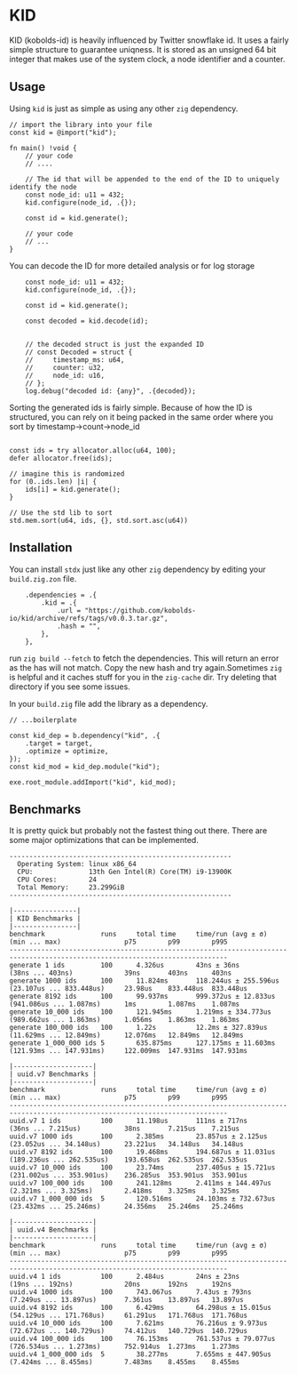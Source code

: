 # KID

KID (kobolds-id) is heavily influenced by Twitter snowflake id. It uses a fairly simple structure to guarantee uniqness. It is stored as an unsigned 64 bit integer that makes use of the system clock, a node identifier and a counter.

## Usage

Using `kid` is just as simple as using any other `zig` dependency.

```zig
// import the library into your file
const kid = @import("kid");

fn main() !void {
    // your code
    // ....

    // The id that will be appended to the end of the ID to uniquely identify the node
    const node_id: u11 = 432;
    kid.configure(node_id, .{});

    const id = kid.generate();

    // your code
    // ...
}
```

You can decode the ID for more detailed analysis or for log storage

```zig
    const node_id: u11 = 432;
    kid.configure(node_id, .{});

    const id = kid.generate();

    const decoded = kid.decode(id);


    // the decoded struct is just the expanded ID
    // const Decoded = struct {
    //     timestamp_ms: u64,
    //     counter: u32,
    //     node_id: u16,
    // };
    log.debug("decoded id: {any}", .{decoded});

```

Sorting the generated ids is fairly simple. Because of how the ID is structured, you can rely on it being packed in the same order where you sort by timestamp->count->node_id

```zig

const ids = try allocator.alloc(u64, 100);
defer allocator.free(ids);

// imagine this is randomized
for (0..ids.len) |i| {
    ids[i] = kid.generate();
}

// Use the std lib to sort
std.mem.sort(u64, ids, {}, std.sort.asc(u64))
```

## Installation

You can install `stdx` just like any other `zig` dependency by editing your `build.zig.zon` file.

```zig
    .dependencies = .{
        .kid = .{
            .url = "https://github.com/kobolds-io/kid/archive/refs/tags/v0.0.3.tar.gz",
            .hash = "",
        },
    },
```

run `zig build --fetch` to fetch the dependencies. This will return an error as the has will not match. Copy the new hash and try again.Sometimes `zig` is helpful and it caches stuff for you in the `zig-cache` dir. Try deleting that directory if you see some issues.

In your `build.zig` file add the library as a dependency.

```zig
// ...boilerplate

const kid_dep = b.dependency("kid", .{
    .target = target,
    .optimize = optimize,
});
const kid_mod = kid_dep.module("kid");

exe.root_module.addImport("kid", kid_mod);
```

## Benchmarks

It is pretty quick but probably not the fastest thing out there. There are some major optimizations that can be implemented.

```plaintext
--------------------------------------------------------
  Operating System: linux x86_64
  CPU:              13th Gen Intel(R) Core(TM) i9-13900K
  CPU Cores:        24
  Total Memory:     23.299GiB
--------------------------------------------------------

|----------------|
| KID Benchmarks |
|----------------|
benchmark              runs     total time     time/run (avg ± σ)    (min ... max)                p75        p99        p995
-----------------------------------------------------------------------------------------------------------------------------
generate 1 ids         100      4.326us        43ns ± 36ns           (38ns ... 403ns)             39ns       403ns      403ns
generate 1000 ids      100      11.824ms       118.244us ± 255.596us (23.107us ... 833.448us)     23.98us    833.448us  833.448us
generate 8192 ids      100      99.937ms       999.372us ± 12.833us  (941.086us ... 1.087ms)      1ms        1.087ms    1.087ms
generate 10_000 ids    100      121.945ms      1.219ms ± 334.773us   (989.662us ... 1.863ms)      1.056ms    1.863ms    1.863ms
generate 100_000 ids   100      1.22s          12.2ms ± 327.839us    (11.629ms ... 12.849ms)      12.076ms   12.849ms   12.849ms
generate 1_000_000 ids 5        635.875ms      127.175ms ± 11.603ms  (121.93ms ... 147.931ms)     122.009ms  147.931ms  147.931ms

|--------------------|
| uuid.v7 Benchmarks |
|--------------------|
benchmark              runs     total time     time/run (avg ± σ)    (min ... max)                p75        p99        p995
-----------------------------------------------------------------------------------------------------------------------------
uuid.v7 1 ids          100      11.198us       111ns ± 717ns         (36ns ... 7.215us)           38ns       7.215us    7.215us
uuid.v7 1000 ids       100      2.385ms        23.857us ± 2.125us    (23.052us ... 34.148us)      23.221us   34.148us   34.148us
uuid.v7 8192 ids       100      19.468ms       194.687us ± 11.031us  (189.236us ... 262.535us)    193.658us  262.535us  262.535us
uuid.v7 10_000 ids     100      23.74ms        237.405us ± 15.721us  (231.002us ... 353.901us)    236.285us  353.901us  353.901us
uuid.v7 100_000 ids    100      241.128ms      2.411ms ± 144.497us   (2.321ms ... 3.325ms)        2.418ms    3.325ms    3.325ms
uuid.v7 1_000_000 ids  5        120.516ms      24.103ms ± 732.673us  (23.432ms ... 25.246ms)      24.356ms   25.246ms   25.246ms

|--------------------|
| uuid.v4 Benchmarks |
|--------------------|
benchmark              runs     total time     time/run (avg ± σ)    (min ... max)                p75        p99        p995
-----------------------------------------------------------------------------------------------------------------------------
uuid.v4 1 ids          100      2.484us        24ns ± 23ns           (19ns ... 192ns)             20ns       192ns      192ns
uuid.v4 1000 ids       100      743.067us      7.43us ± 793ns        (7.249us ... 13.897us)       7.361us    13.897us   13.897us
uuid.v4 8192 ids       100      6.429ms        64.298us ± 15.015us   (54.129us ... 171.768us)     61.291us   171.768us  171.768us
uuid.v4 10_000 ids     100      7.621ms        76.216us ± 9.973us    (72.672us ... 140.729us)     74.412us   140.729us  140.729us
uuid.v4 100_000 ids    100      76.153ms       761.537us ± 79.077us  (726.534us ... 1.273ms)      752.914us  1.273ms    1.273ms
uuid.v4 1_000_000 ids  5        38.277ms       7.655ms ± 447.905us   (7.424ms ... 8.455ms)        7.483ms    8.455ms    8.455ms
```
